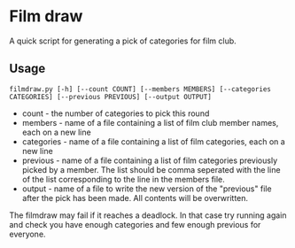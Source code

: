 # Film draw

A quick script for generating a pick of categories for film club.

## Usage

`filmdraw.py [-h] [--count COUNT] [--members MEMBERS] [--categories CATEGORIES] [--previous PREVIOUS] [--output OUTPUT]`

 * count - the number of categories to pick this round
 * members - name of a file containing a list of film club member names, each on a new line
 * categories - name of a file containing a list of film categories, each on a new line
 * previous - name of a file containing a list of film categories previously picked by a member. The list should be comma seperated with the line of the list corresponding to the line in the members file.
 * output - name of a file to write the new version of the "previous" file after the pick has been made. All contents will be overwritten.

The filmdraw may fail if it reaches a deadlock. In that case try running again and check you have enough categories and few enough previous for everyone.
